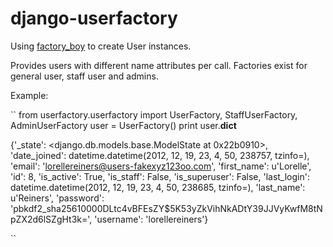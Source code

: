 django-userfactory
==================


Using [factory_boy](https://github.com/rbarrois/factory_boy) to create User instances.

Provides users with different name attributes per call.
Factories exist for general user, staff user and admins.

Example:

``
from userfactory.userfactory import UserFactory, StaffUserFactory, AdminUserFactory
user = UserFactory()
print user.__dict__

{'_state': <django.db.models.base.ModelState at 0x22b0910>,
 'date_joined': datetime.datetime(2012, 12, 19, 23, 4, 50, 238757, tzinfo=<UTC>),
 'email': 'lorellereiners@users-fakexyz123oo.com',
 'first_name': u'Lorelle',
 'id': 8,
 'is_active': True,
 'is_staff': False,
 'is_superuser': False,
 'last_login': datetime.datetime(2012, 12, 19, 23, 4, 50, 238685, tzinfo=<UTC>),
 'last_name': u'Reiners',
 'password': 'pbkdf2_sha256$10000$DLtc4vBFEsZY$5K53yZkVihNkADtY39JJVyKwfM8tNpZX2d6lSZgHt3k=',
 'username': 'lorellereiners'}

``
